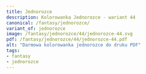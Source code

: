 ```yaml
---
title: Jednorozce
description: Kolorowanka Jednorozce - wariant 44
canonical: /fantasy/jednorozce/
variant_of: jednorozce
image: /fantasy/jednorozce/44/jednorozce-44.svg
pdf: /fantasy/jednorozce/44/jednorozce-44.pdf
alt: "Darmowa kolorowanka jednorozce do druku PDF"
tags:
- fantasy
- jednorozce
---
```

